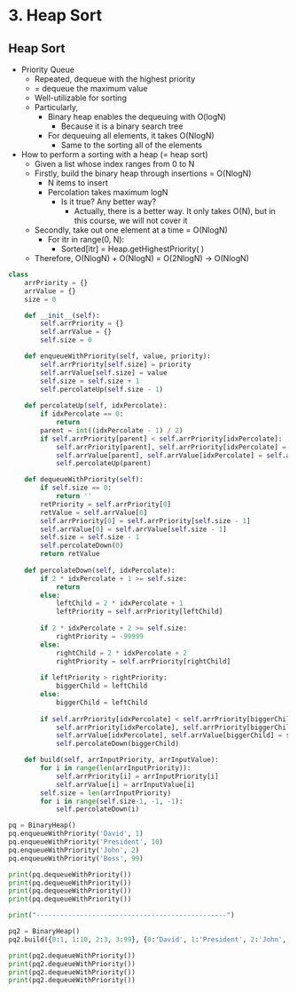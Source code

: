 # 3. Heap Sort

## Heap Sort

* Priority Queue
  * Repeated, dequeue with the highest priority
  * = dequeue the maximum value
  * Well-utilizable for sorting
  * Particularly,
    * Binary heap enables the dequeuing with O\(logN\)
      * Because it is a binary search tree
    * For dequeuing all elements, it takes O\(NlogN\)
      * Same to the sorting all of the elements
* How to perform a sorting with a heap \(= heap sort\)
  * Given a list whose index ranges from 0 to N
  * Firstly, build the binary heap through insertions = O\(NlogN\)
    * N items to insert
    * Percolation takes maximum logN
      * Is it true? Any better way?
        * Actually, there is a better way. It only takes O\(N\), but in this course, we will not cover it
  * Secondly, take out one element at a time = O\(NlogN\)
    * For itr in range\(0, N\):
      * Sorted\[itr\] = Heap.getHighestPriority\( \)
  * Therefore, O\(NlogN\) + O\(NlogN\) = O\(2NlogN\) → O\(NlogN\)

```python
class
    arrPriority = {}
    arrValue = {}
    size = 0

    def __init__(self):
        self.arrPriority = {}
        self.arrValue = {}
        self.size = 0

    def enqueueWithPriority(self, value, priority):
        self.arrPriority[self.size] = priority
        self.arrValue[self.size] = value
        self.size = self.size + 1
        self.percolateUp(self.size - 1)
    
    def percolateUp(self, idxPercolate):
        if idxPercolate == 0:
            return
        parent = int((idxPercolate - 1) / 2)
        if self.arrPriority[parent] < self.arrPriority[idxPercolate]:
            self.arrPriority[parent], self.arrPriority[idxPercolate] = self.arrPriority[idxPercolate], self.arrPriority[parent]
            self.arrValue[parent], self.arrValue[idxPercolate] = self.arrValue[idxPercolate], self.arrValue[parent]
            self.percolateUp(parent)

    def dequeueWithPriority(self):
        if self.size == 0:
            return ''
        retPriority = self.arrPriority[0]
        retValue = self.arrValue[0]
        self.arrPriority[0] = self.arrPriority[self.size - 1]
        self.arrValue[0] = self.arrValue[self.size - 1]
        self.size = self.size - 1
        self.percolateDown(0)
        return retValue
    
    def percolateDown(self, idxPercolate):
        if 2 * idxPercolate + 1 >= self.size:
            return
        else:
            leftChild = 2 * idxPercolate + 1
            leftPriority = self.arrPriority[leftChild]
        
        if 2 * idxPercolate + 2 >= self.size:
            rightPriority = -99999
        else:
            rightChild = 2 * idxPercolate + 2
            rightPriority = self.arrPriority[rightChild]
        
        if leftPriority > rightPriority:
            biggerChild = leftChild
        else:
            biggerChild = leftChild
        
        if self.arrPriority[idxPercolate] < self.arrPriority[biggerChild]:
            self.arrPriority[idxPercolate], self.arrPriority[biggerChild] = self.arrPriority[biggerChild], self.arrPriority[idxPercolate]
            self.arrValue[idxPercolate], self.arrValue[biggerChild] = self.arrValue[biggerChild], self.arrValue[idxPercolate]
            self.percolateDown(biggerChild)

    def build(self, arrInputPriority, arrInputValue):
        for i in range(len(arrInputPriority)):
            self.arrPriority[i] = arrInputPriority[i]
            self.arrValue[i] = arrInputValue[i]
        self.size = len(arrInputPriority)
        for i in range(self.size-1, -1, -1):
            self.percolateDown(i)

pq = BinaryHeap()
pq.enqueueWithPriority('David', 1)
pq.enqueueWithPriority('President', 10)
pq.enqueueWithPriority('John', 2)
pq.enqueueWithPriority('Boss', 99)

print(pq.dequeueWithPriority())
print(pq.dequeueWithPriority())
print(pq.dequeueWithPriority())
print(pq.dequeueWithPriority())

print("------------------------------------------------")

pq2 = BinaryHeap()
pq2.build({0:1, 1:10, 2:3, 3:99}, {0:'David', 1:'President', 2:'John', 3:'Boss'})

print(pq2.dequeueWithPriority())
print(pq2.dequeueWithPriority())
print(pq2.dequeueWithPriority())
print(pq2.dequeueWithPriority())

```

